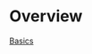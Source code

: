 
# Overview 

[Basics](https://nbviewer.jupyter.org/github/NicolaBernini/LectureNotes_MachineLearning/blob/master/Basic/loss_function1.ipynb)

